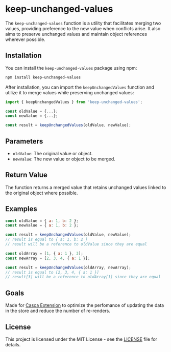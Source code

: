# keep-unchanged-values

The `keep-unchanged-values` function is a utility that facilitates merging two values, providing preference to the new value when conflicts arise. It also aims to preserve unchanged values and maintain object references wherever possible.

## Installation

You can install the `keep-unchanged-values` package using npm:

```bash
npm install keep-unchanged-values
```

After installation, you can import the `keepUnchangedValues` function and utilize it to merge values while preserving unchanged values:

```javascript
import { keepUnchangedValues } from 'keep-unchanged-values';

const oldValue = {...};
const newValue = {...};

const result = keepUnchangedValues(oldValue, newValue);
```

## Parameters

- `oldValue`: The original value or object.
- `newValue`: The new value or object to be merged.

## Return Value

The function returns a merged value that retains unchanged values linked to the original object where possible.

## Examples

```javascript
const oldValue = { a: 1, b: 2 };
const newValue = { a: 1, b: 2 };

const result = keepUnchangedValues(oldValue, newValue);
// result is equal to { a: 1, b: 2 }
// result will be a reference to oldValue since they are equal
```

```javascript
const oldArray = [1, { a: 1 }, 3];
const newArray = [2, 3, 4, { a: 1 }];

const result = keepUnchangedValues(oldArray, newArray);
// result is equal to [2, 3, 4, { a: 1 }]
// result[3] will be a reference to oldArray[1] since they are equal
```

## Goals

Made for [Casca Extension](https://casca.space/) to optimize the perfomance of updating the data in the store and reduce the number of re-renders.

## License

This project is licensed under the MIT License - see the [LICENSE](LICENSE) file for details.
